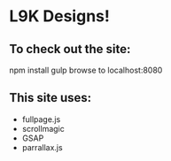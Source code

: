 # L9K Designs!

## To check out the site:
npm install
gulp
browse to localhost:8080

## This site uses:
* fullpage.js
* scrollmagic
* GSAP
* parrallax.js